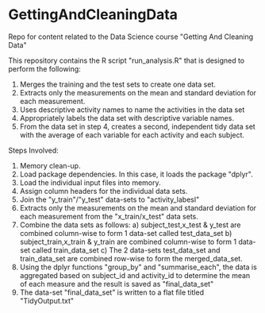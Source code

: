 GettingAndCleaningData
===================
Repo for content related to the Data Science course "Getting And Cleaning Data"

This repository contains the R script "run_analysis.R" that is designed to perform the following:
1) Merges the training and the test sets to create one data set.
2) Extracts only the measurements on the mean and standard deviation for each measurement. 
3) Uses descriptive activity names to name the activities in the data set
4) Appropriately labels the data set with descriptive variable names. 
5) From the data set in step 4, creates a second, independent tidy data set with the  	average of each variable for each activity and each subject.

Steps Involved:
1) Memory clean-up.
2) Load package dependencies. In this case, it loads the package "dplyr".
3) Load the individual input files into memory.
4) Assign column headers for the individual data sets.
5) Join the "y_train"/"y_test" data-sets to "activity_labesl"
6) Extracts only the measurements on the mean and standard deviation for each measurement
from the "x_train/x_test" data sets.
7) Combine the data sets as follows:
	a) subject_test,x_test & y_test are combined column-wise to form 1 data-set called test_data_set
	b) subject_train,x_train & y_train are combined column-wise to form 1 data-set called train_data_set
	c) The 2 data-sets test_data_set and train_data_set are combined row-wise to form the 
	merged_data_set.
8) Using the dplyr functions "group_by" and "summarise_each", the data is aggregated based on subject_id and activity_id to determine the mean of each measure and the result is saved as "final_data_set"
9) The data-set "final_data_set" is written to a flat file titled "TidyOutput.txt"

